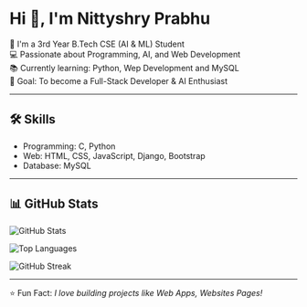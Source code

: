 # Hi 👋, I'm Nittyshry Prabhu

🌱 I'm a 3rd Year B.Tech CSE (AI & ML) Student  
💻 Passionate about Programming, AI, and Web Development  
📚 Currently learning: Python, Wep Development and MySQL  
🚀 Goal: To become a Full-Stack Developer & AI Enthusiast  

---

## 🛠️ Skills
- Programming: C, Python
- Web: HTML, CSS, JavaScript, Django, Bootstrap
- Database: MySQL

---

## 📊 GitHub Stats
![GitHub Stats](https://github-readme-stats.vercel.app/api?username=NittyshryPrabhu&show_icons=true&theme=radical)

![Top Languages](https://github-readme-stats.vercel.app/api/top-langs/?username=NittyshryPrabhu&layout=compact&theme=radical)

![GitHub Streak](https://github-readme-streak-stats.herokuapp.com/?user=NittyshryPrabhu&theme=radical)


---
⭐ Fun Fact: *I love building projects like Web Apps, Websites Pages!*




<!---
NittyshryPrabhu/NittyshryPrabhu is a ✨ special ✨ repository because its `README.md` (this file) appears on your GitHub profile.
You can click the Preview link to take a look at your changes.
--->
